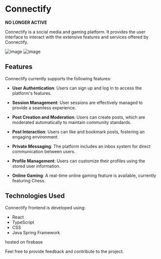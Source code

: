# Connectify
**NO LONGER ACTIVE** 

Connectify is a social media and gaming platform. It provides the user interface to interact with the extensive features and services offered by Connectify.

![image](https://github.com/noahgsolomon/Connectify/assets/111200060/2da2a1e1-c800-400b-8585-4fd70d8ee967)
![image](https://github.com/noahgsolomon/Connectify/assets/111200060/220e1168-b816-4980-8cd4-c831e959c74c)


## Features

Connectify currently supports the following features:

- **User Authentication**: Users can sign up and log in to access the platform's features.

- **Session Management**: User sessions are effectively managed to provide a seamless experience.

- **Post Creation and Moderation**: Users can create posts, which are moderated automatically to maintain community standards.

- **Post Interaction**: Users can like and bookmark posts, fostering an engaging environment.

- **Private Messaging**: The platform includes an inbox system for direct communication between users.

- **Profile Management**: Users can customize their profiles using the stored user information.

- **Online Gaming**: A real-time online gaming feature is available, currently featuring Chess.

## Technologies Used

Connectify frontend is developed using:

- React
- TypeScript
- CSS
- Java Spring Framework

hosted on firebase

Feel free to provide feedback and contribute to the project.
